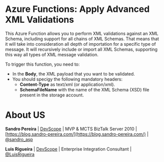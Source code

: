 # Azure Functions: Apply Advanced XML Validations
This Azure Function allows you to perform XML validations against an XML Schema, including support for all chains of XML Schemas. That means that it will take into consideration all depth of importation for a specific type of message. It will recursively include or import all XML Schemas, supporting this way all types of XML message validation.

To trigger this function, you need to:
- In the **Body**, the XML payload that you want to be validated.
- You should specigy the following mandatory headers:
   - **Content-Type** as text/xml (or application/xml).
   - **SchemaFileName** with the name of the XML Schema (XSD) file present in the storage account.

# About US
**Sandro Pereira** | [DevScope](http://www.devscope.net/) | MVP & MCTS BizTalk Server 2010 | [https://blog.sandro-pereira.com/](https://blog.sandro-pereira.com/) | [@sandro_asp](https://twitter.com/sandro_asp)

**Luis Rigueira** | [DevScope](http://www.devscope.net/) | Enterprise Integration Consultant | [@LuisRigueira](https://twitter.com/LuisRigueira)